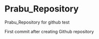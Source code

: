 # Prabu_Repository
Prabu_Repository for github test


First commit after creating Github repository
